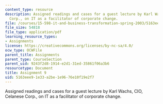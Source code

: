 ```yaml
---
content_type: resource
description: Assigned readings and cases for a guest lecture by Karl Wachs, CIO, Celanese
  Corp., on IT as a facilitator of corporate change.
file: /courses/15-598-it-and-business-transformation-spring-2003/5163eee91e33a2be1e9676e10f19e2f7_assignment8.pdf
file_size: 54818
file_type: application/pdf
learning_resource_types:
- Assignments
license: https://creativecommons.org/licenses/by-nc-sa/4.0/
ocw_type: OCWFile
parent_title: Assignments
parent_type: CourseSection
parent_uid: 9243f2d8-1914-e2d1-31ed-35861f06a3b6
resourcetype: Document
title: Assignment 9
uid: 5163eee9-1e33-a2be-1e96-76e10f19e2f7
---
```

Assigned readings and cases for a guest lecture by Karl Wachs, CIO, Celanese Corp., on IT as a facilitator of corporate change.